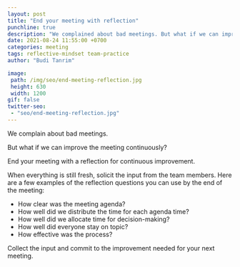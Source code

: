 ```yaml
---
layout: post
title: "End your meeting with reflection"
punchline: true
description: "We complained about bad meetings. But what if we can improve the meeting continuously? End your meeting with a reflection for continuous improvement. "
date: 2021-08-24 11:55:00 +0700
categories: meeting
tags: reflective-mindset team-practice
author: "Budi Tanrim"

image:
 path: /img/seo/end-meeting-reflection.jpg
 height: 630
 width: 1200
gif: false
twitter-seo: 
 - "seo/end-meeting-reflection.jpg"
---
```


We complain about bad meetings. 

But what if we can improve the meeting continuously?

End your meeting with a reflection for continuous improvement. 

When everything is still fresh, solicit the input from the team members. Here are a few examples of the reflection questions you can use by the end of the meeting:

- How clear was the meeting agenda? 
- How well did we distribute the time for each agenda time?
- How well did we allocate time for decision-making? 
- How well did everyone stay on topic?
- How effective was the process? 

Collect the input and commit to the improvement needed for your next meeting.
